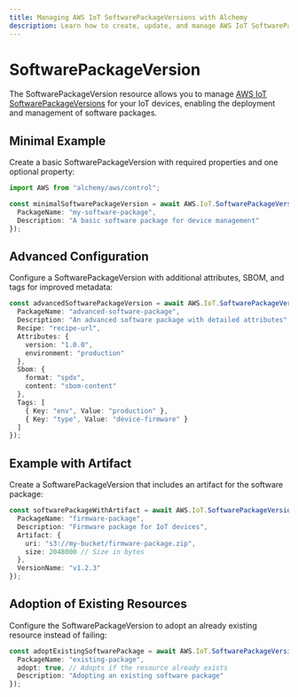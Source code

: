 ```yaml
---
title: Managing AWS IoT SoftwarePackageVersions with Alchemy
description: Learn how to create, update, and manage AWS IoT SoftwarePackageVersions using Alchemy Cloud Control.
---
```


# SoftwarePackageVersion

The SoftwarePackageVersion resource allows you to manage [AWS IoT SoftwarePackageVersions](https://docs.aws.amazon.com/iot/latest/userguide/) for your IoT devices, enabling the deployment and management of software packages.

## Minimal Example

Create a basic SoftwarePackageVersion with required properties and one optional property:

```ts
import AWS from "alchemy/aws/control";

const minimalSoftwarePackageVersion = await AWS.IoT.SoftwarePackageVersion("basicSoftwarePackage", {
  PackageName: "my-software-package",
  Description: "A basic software package for device management"
});
```

## Advanced Configuration

Configure a SoftwarePackageVersion with additional attributes, SBOM, and tags for improved metadata:

```ts
const advancedSoftwarePackageVersion = await AWS.IoT.SoftwarePackageVersion("advancedSoftwarePackage", {
  PackageName: "advanced-software-package",
  Description: "An advanced software package with detailed attributes",
  Recipe: "recipe-url",
  Attributes: {
    version: "1.0.0",
    environment: "production"
  },
  Sbom: {
    format: "spdx",
    content: "sbom-content"
  },
  Tags: [
    { Key: "env", Value: "production" },
    { Key: "type", Value: "device-firmware" }
  ]
});
```

## Example with Artifact

Create a SoftwarePackageVersion that includes an artifact for the software package:

```ts
const softwarePackageWithArtifact = await AWS.IoT.SoftwarePackageVersion("softwareWithArtifact", {
  PackageName: "firmware-package",
  Description: "Firmware package for IoT devices",
  Artifact: {
    uri: "s3://my-bucket/firmware-package.zip",
    size: 2048000 // Size in bytes
  },
  VersionName: "v1.2.3"
});
```

## Adoption of Existing Resources

Configure the SoftwarePackageVersion to adopt an already existing resource instead of failing:

```ts
const adoptExistingSoftwarePackage = await AWS.IoT.SoftwarePackageVersion("adoptExisting", {
  PackageName: "existing-package",
  adopt: true, // Adopts if the resource already exists
  Description: "Adopting an existing software package"
});
```